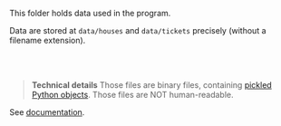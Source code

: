 This folder holds data used in the program.

Data are stored at `data/houses` and `data/tickets` precisely 
(without a filename extension).


<br/><br/>

> **Technical details**
> Those files are binary files, containing 
> <a href="https://docs.python.org/3/library/pickle.html" target="_blank">pickled Python objects</a>.
> Those files are NOT human-readable.


See [documentation](../docs/dataStorage.md).
